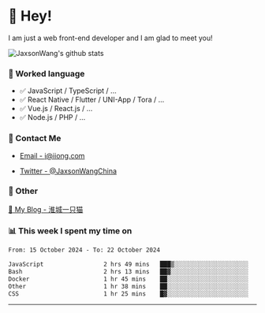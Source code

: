 # 👋 Hey!

I am just a web front-end developer and I am glad to meet you!

![JaxsonWang's github stats](https://github-readme-stats.vercel.app/api?username=JaxsonWang&&show_icons=true&&title_color=1abc9c&&icon_color=1abc9c)


### 📝 Worked language

- ✅ JavaScript / TypeScript / ...
- ✅ React Native / Flutter / UNI-App / Tora / ...
- ✅ Vue.js / React.js / ...
- ✅ Node.js / PHP / ...

### 📮 Contact Me

- [Email - i@iiong.com](mailto:i@iiong.com)

- [Twitter - @JaxsonWangChina](https://twitter.com/JaxsonWangChina)

### 🤪 Other

[📌 My Blog - 淮城一只猫](https://iiong.com)

### 📊 This week I spent my time on

<!--START_SECTION:waka-->

```txt
From: 15 October 2024 - To: 22 October 2024

JavaScript                 2 hrs 49 mins   ███▒░░░░░░░░░░░░░░░░░░░░░   13.81 %
Bash                       2 hrs 13 mins   ██▓░░░░░░░░░░░░░░░░░░░░░░   10.92 %
Docker                     1 hr 45 mins    ██░░░░░░░░░░░░░░░░░░░░░░░   08.63 %
Other                      1 hr 38 mins    ██░░░░░░░░░░░░░░░░░░░░░░░   08.04 %
CSS                        1 hr 25 mins    █▓░░░░░░░░░░░░░░░░░░░░░░░   07.01 %
```

<!--END_SECTION:waka-->

---
